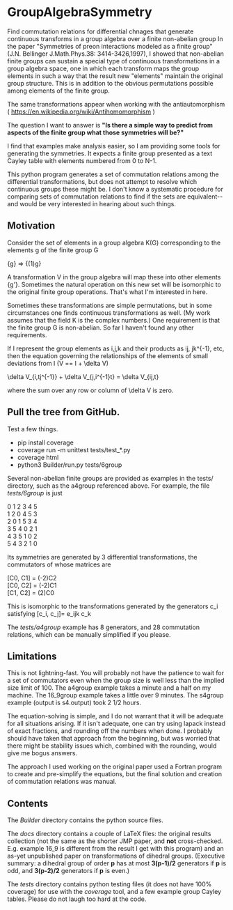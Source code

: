 # GroupAlgebraSymmetry
Find commutation relations for differential chnages that generate continuous 
transforms in a group algebra over a finite non-abelian group
In the paper "Symmetries of preon interactions modeled as a finite group" 
(J.N. Bellinger J.Math.Phys.38: 3414-3426,1997), I showed that
non-abelian finite groups can sustain a special type of 
continuous transformations in a group algebra space, one in which
each transform maps the group elements
in such a way that the result new "elements" maintain the original group structure.
This is in addition to the obvious
permutations possible among elements of the finite group.

The same transformations appear when working with the antiautomorphism ( https://en.wikipedia.org/wiki/Antihomomorphism )

The question I want to answer is **"Is there a simple way to predict from aspects of the finite group what those
symmetries will be?"**

I find that examples make analysis easier, so I am providing some tools for generating
the symmetries.  It expects a finite group presented as a text Cayley table with elements
numbered from 0 to N-1.

This python program generates a set of commutation relations among the differential
transformations, but does not attempt to resolve which continuous groups these might be.
I don't know a systematic procedure for comparing sets of commutation relations to find
if the sets are equivalent--and would be very interested in hearing about such things.

Motivation
--------
Consider the set of elements in a group algebra K(G) corresponding to the elements g of the finite
group G

{g} => {(1)g}

A transformation V in the group algebra will map these into other elements {g'}.
Sometimes the natural operation on this new set will be isomorphic to the original finite
group operations.  That's what I'm interested in here.


Sometimes these transformations are simple permutations, but in some circumstances one finds
continuous transformations as well.  (My work assumes that the field K is the complex numbers.)
One requirement is that the finite group G is non-abelian.  So far I haven't found any other
requirements.


If I represent the group elements
as i,j,k and their products as ij, jk^{-1}, etc, then the equation governing the relationships
of the elements of small deviations from I (V == I + \delta V)

\delta V_{i,tj^{-1}} + \delta V_{j,i^{-1}t} = \delta V_{ij,t} 

where the sum over any row or column of \delta V is zero.


Pull the tree from GitHub.
----------

Test a few things.

* pip install coverage
* coverage run -m unittest tests/test_*.py
* coverage html
* python3 Builder/run.py tests/6group

Several non-abelian finite groups are provided as examples in the tests/ directory, such as the a4group
referenced above.  For example, the file _tests/6group_ is just

0 1 2 3 4 5 \
1 2 0 4 5 3 \
2 0 1 5 3 4 \
3 5 4 0 2 1 \
4 3 5 1 0 2 \
5 4 3 2 1 0

Its symmetries are generated by 3 differential transformations, the commutators of whose
matrices are

[C0, C1] = (-2)C2 \
[C0, C2] = (-2)C1 \
[C1, C2] = (2)C0

This is isomorphic to the transformations generated by the generators c_i satisfying [c_i, c_j]= e_ijk c_k

The _tests/a4group_ example has 8 generators, and 28 commutation relations, which can be manually
simplified if you please.


Limitations
------

This is not lightning-fast.  You will probably not have the patience to wait for a set of commutators
even when the group size is well less than the implied size limit of 100.  The a4group example takes
a minute and a half on my machine.  The 16_9group example takes a little over 9 minutes.  The s4group
example (output is s4.output) took 2 1/2 hours.

The equation-solving is simple, and I do not warrant that it will be adequate for all situations
arising.  If it isn't adequate, one can try using lapack instead of exact fractions, and rounding off
the numbers when done.  I probably should have taken that approach from the beginning, but was worried
that there might be stability issues which, combined with the rounding, would give me bogus answers.

The approach I used working on the original paper used a Fortran program to create and pre-simplify
the equations, but the final solution and creation of commutation relations was manual.

Contents
------
The *Builder* directory contains the python source files.

The *docs* directory contains a couple of LaTeX files:  the original results collection (not
the same as the shorter JMP paper, and **not** cross-checked.  E.g. example 16_9 is different
from the result I get with this program) and an as-yet unpublished paper on transformations of
dihedral groups.  (Executive summary:  a dihedral group of order **p** has at most **3(p-1)/2**
generators if **p** is odd, and **3(p-2)/2** generators if **p** is even.)

The *tests* directory contains python testing files (it does not have 100% coverage) for use with
the *coverage* tool, and a few example group Cayley tables.  Please do not laugh too hard at the
code.
